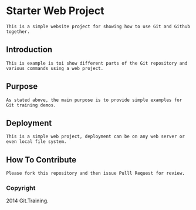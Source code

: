# Starter Web Project
	This is a simple website project for showing how to use Git and Github together.
## Introduction
	This is example is toi show different parts of the Git repository and various commands using a web project.
## Purpose
	As stated above, the main purpose is to provide simple examples for Git training demos.
## Deployment
	This is a simple web project, deployment can be on any web server or even local file system.
## How To Contribute
	Please fork this repository and then issue Pulll Request for review.
### Copyright
2014 Git.Training.